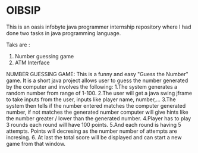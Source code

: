 # OIBSIP
This is an oasis infobyte java programmer internship repository where I had done two tasks in java programming language.

Taks are :
1. Number guessing game
2. ATM Interface  


NUMBER GUESSING GAME:
  This is a funny and easy "Guess the Number" game. It is a short java project allows user to guess the number generated by the computer and involves the following:
  1.The system generates a random number from range of 1-100.
  2.The user will get a java swing jframe to take inputs from the user, inputs like player name,        number,...
  3.The system then tells if the number entered matches the computer generated number, if not matches the generated number computer will give hints like the number greater / lower than the generated number.
  4.Player has to play 3 rounds each round will have 100 points.
  5.And each round is having 5 attempts. Points will decresing as the number number of attempts are incresing.
  6. At last the total score will be displayed and can start a new game from that window.


